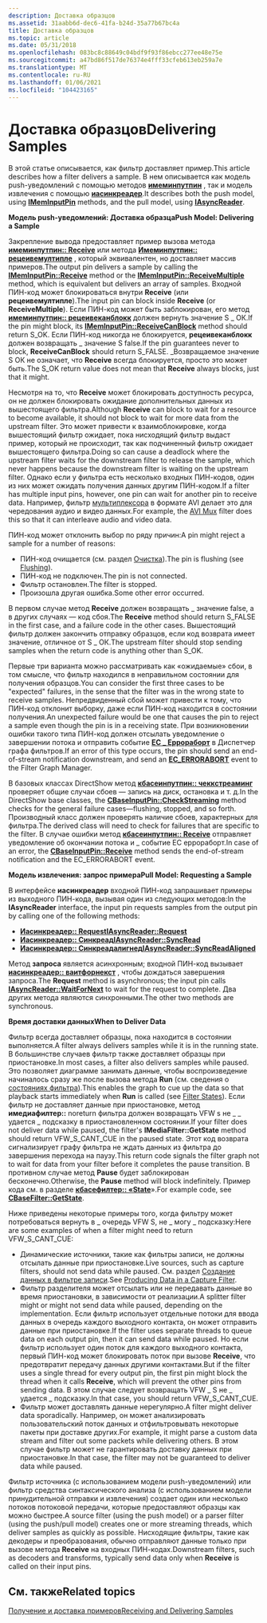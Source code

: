 ```yaml
---
description: Доставка образцов
ms.assetid: 31aabb6d-dec6-41fa-b24d-35a77b67bc4a
title: Доставка образцов
ms.topic: article
ms.date: 05/31/2018
ms.openlocfilehash: 083bc8c88649c04bdf9f93f86ebcc277ee48e75e
ms.sourcegitcommit: a47bd86f517de76374e4fff33cfeb613eb259a7e
ms.translationtype: MT
ms.contentlocale: ru-RU
ms.lasthandoff: 01/06/2021
ms.locfileid: "104423165"
---
```

# <a name="delivering-samples"></a><span data-ttu-id="06f8b-103">Доставка образцов</span><span class="sxs-lookup"><span data-stu-id="06f8b-103">Delivering Samples</span></span>

<span data-ttu-id="06f8b-104">В этой статье описывается, как фильтр доставляет пример.</span><span class="sxs-lookup"><span data-stu-id="06f8b-104">This article describes how a filter delivers a sample.</span></span> <span data-ttu-id="06f8b-105">В нем описывается как модель push-уведомлений с помощью методов [**имеминпутпин**](/windows/desktop/api/Strmif/nn-strmif-imeminputpin) , так и модель извлечения с помощью [**иасинкреадер**](/windows/desktop/api/Strmif/nn-strmif-iasyncreader).</span><span class="sxs-lookup"><span data-stu-id="06f8b-105">It describes both the push model, using [**IMemInputPin**](/windows/desktop/api/Strmif/nn-strmif-imeminputpin) methods, and the pull model, using [**IAsyncReader**](/windows/desktop/api/Strmif/nn-strmif-iasyncreader).</span></span>

<span data-ttu-id="06f8b-106">**Модель push-уведомлений: Доставка образца**</span><span class="sxs-lookup"><span data-stu-id="06f8b-106">**Push Model: Delivering a Sample**</span></span>

<span data-ttu-id="06f8b-107">Закрепление вывода предоставляет пример вызова метода [**имеминпутпин:: Receive**](/windows/desktop/api/Strmif/nf-strmif-imeminputpin-receive) или метода [**Имеминпутпин:: рецеивемултипле**](/windows/desktop/api/Strmif/nf-strmif-imeminputpin-receivemultiple) , который эквивалентен, но доставляет массив примеров.</span><span class="sxs-lookup"><span data-stu-id="06f8b-107">The output pin delivers a sample by calling the [**IMemInputPin::Receive**](/windows/desktop/api/Strmif/nf-strmif-imeminputpin-receive) method or the [**IMemInputPin::ReceiveMultiple**](/windows/desktop/api/Strmif/nf-strmif-imeminputpin-receivemultiple) method, which is equivalent but delivers an array of samples.</span></span> <span data-ttu-id="06f8b-108">Входной ПИН-код может блокироваться внутри **Receive** (или **рецеивемултипле**).</span><span class="sxs-lookup"><span data-stu-id="06f8b-108">The input pin can block inside **Receive** (or **ReceiveMultiple**).</span></span> <span data-ttu-id="06f8b-109">Если ПИН-код может быть заблокирован, его метод [**имеминпутпин:: рецеивеканблокк**](/windows/desktop/api/Strmif/nf-strmif-imeminputpin-receivecanblock) должен вернуть значение S \_ ОК.</span><span class="sxs-lookup"><span data-stu-id="06f8b-109">If the pin might block, its [**IMemInputPin::ReceiveCanBlock**](/windows/desktop/api/Strmif/nf-strmif-imeminputpin-receivecanblock) method should return S\_OK.</span></span> <span data-ttu-id="06f8b-110">Если ПИН-код никогда не блокируется, **рецеивеканблокк** должен возвращать \_ значение S false.</span><span class="sxs-lookup"><span data-stu-id="06f8b-110">If the pin guarantees never to block, **ReceiveCanBlock** should return S\_FALSE.</span></span> <span data-ttu-id="06f8b-111">\_Возвращаемое значение S ОК не означает, что **Receive** всегда блокируется, просто это может быть.</span><span class="sxs-lookup"><span data-stu-id="06f8b-111">The S\_OK return value does not mean that **Receive** always blocks, just that it might.</span></span>

<span data-ttu-id="06f8b-112">Несмотря на то, что **Receive** может блокировать доступность ресурса, он не должен блокировать ожидание дополнительных данных из вышестоящего фильтра.</span><span class="sxs-lookup"><span data-stu-id="06f8b-112">Although **Receive** can block to wait for a resource to become available, it should not block to wait for more data from the upstream filter.</span></span> <span data-ttu-id="06f8b-113">Это может привести к взаимоблокировке, когда вышестоящий фильтр ожидает, пока нисходящий фильтр выдаст пример, который не происходит, так как подчиненный фильтр ожидает вышестоящего фильтра.</span><span class="sxs-lookup"><span data-stu-id="06f8b-113">Doing so can cause a deadlock where the upstream filter waits for the downstream filter to release the sample, which never happens because the downstream filter is waiting on the upstream filter.</span></span> <span data-ttu-id="06f8b-114">Однако если у фильтра есть несколько входных ПИН-кодов, один из них может ожидать получения данных другим ПИН-кодом.</span><span class="sxs-lookup"><span data-stu-id="06f8b-114">If a filter has multiple input pins, however, one pin can wait for another pin to receive data.</span></span> <span data-ttu-id="06f8b-115">Например, фильтр [мультиплексора](avi-mux-filter.md) в формате AVI делает это для чередования аудио и видео данных.</span><span class="sxs-lookup"><span data-stu-id="06f8b-115">For example, the [AVI Mux](avi-mux-filter.md) filter does this so that it can interleave audio and video data.</span></span>

<span data-ttu-id="06f8b-116">ПИН-код может отклонить выбор по ряду причин:</span><span class="sxs-lookup"><span data-stu-id="06f8b-116">A pin might reject a sample for a number of reasons:</span></span>

-   <span data-ttu-id="06f8b-117">ПИН-код очищается (см. раздел [Очистка](flushing.md)).</span><span class="sxs-lookup"><span data-stu-id="06f8b-117">The pin is flushing (see [Flushing](flushing.md)).</span></span>
-   <span data-ttu-id="06f8b-118">ПИН-код не подключен.</span><span class="sxs-lookup"><span data-stu-id="06f8b-118">The pin is not connected.</span></span>
-   <span data-ttu-id="06f8b-119">Фильтр остановлен.</span><span class="sxs-lookup"><span data-stu-id="06f8b-119">The filter is stopped.</span></span>
-   <span data-ttu-id="06f8b-120">Произошла другая ошибка.</span><span class="sxs-lookup"><span data-stu-id="06f8b-120">Some other error occurred.</span></span>

<span data-ttu-id="06f8b-121">В первом случае метод **Receive** должен возвращать \_ значение false, а в других случаях — код сбоя.</span><span class="sxs-lookup"><span data-stu-id="06f8b-121">The **Receive** method should return S\_FALSE in the first case, and a failure code in the other cases.</span></span> <span data-ttu-id="06f8b-122">Вышестоящий фильтр должен закончить отправку образцов, если код возврата имеет значение, отличное от S \_ ОК.</span><span class="sxs-lookup"><span data-stu-id="06f8b-122">The upstream filter should stop sending samples when the return code is anything other than S\_OK.</span></span>

<span data-ttu-id="06f8b-123">Первые три варианта можно рассматривать как «ожидаемые» сбои, в том смысле, что фильтр находился в неправильном состоянии для получения образцов.</span><span class="sxs-lookup"><span data-stu-id="06f8b-123">You can consider the first three cases to be "expected" failures, in the sense that the filter was in the wrong state to receive samples.</span></span> <span data-ttu-id="06f8b-124">Непредвиденный сбой может привести к тому, что ПИН-код отклонит выборку, даже если ПИН-код находится в состоянии получения.</span><span class="sxs-lookup"><span data-stu-id="06f8b-124">An unexpected failure would be one that causes the pin to reject a sample even though the pin is in a receiving state.</span></span> <span data-ttu-id="06f8b-125">При возникновении ошибки такого типа ПИН-код должен отсылать уведомление о завершении потока и отправить событие [**EC \_ Еррораборт**](ec-errorabort.md) в Диспетчер графа фильтров.</span><span class="sxs-lookup"><span data-stu-id="06f8b-125">If an error of this type occurs, the pin should send an end-of-stream notification downstream, and send an [**EC\_ERRORABORT**](ec-errorabort.md) event to the Filter Graph Manager.</span></span>

<span data-ttu-id="06f8b-126">В базовых классах DirectShow метод [**кбасеинпутпин:: чеккстреаминг**](cbaseinputpin-checkstreaming.md) проверяет общие случаи сбоев — запись на диск, остановка и т. д.</span><span class="sxs-lookup"><span data-stu-id="06f8b-126">In the DirectShow base classes, the [**CBaseInputPin::CheckStreaming**](cbaseinputpin-checkstreaming.md) method checks for the general failure cases—flushing, stopped, and so forth.</span></span> <span data-ttu-id="06f8b-127">Производный класс должен проверять наличие сбоев, характерных для фильтра.</span><span class="sxs-lookup"><span data-stu-id="06f8b-127">The derived class will need to check for failures that are specific to the filter.</span></span> <span data-ttu-id="06f8b-128">В случае ошибки метод [**кбасеинпутпин:: Receive**](cbaseinputpin-receive.md) отправляет уведомление об окончании потока и \_ событие EC еррораборт.</span><span class="sxs-lookup"><span data-stu-id="06f8b-128">In case of an error, the [**CBaseInputPin::Receive**](cbaseinputpin-receive.md) method sends the end-of-stream notification and the EC\_ERRORABORT event.</span></span>

<span data-ttu-id="06f8b-129">**Модель извлечения: запрос примера**</span><span class="sxs-lookup"><span data-stu-id="06f8b-129">**Pull Model: Requesting a Sample**</span></span>

<span data-ttu-id="06f8b-130">В интерфейсе **иасинкреадер** входной ПИН-код запрашивает примеры из выходного ПИН-кода, вызывая один из следующих методов:</span><span class="sxs-lookup"><span data-stu-id="06f8b-130">In the **IAsyncReader** interface, the input pin requests samples from the output pin by calling one of the following methods:</span></span>

-   [<span data-ttu-id="06f8b-131">**Иасинкреадер:: Request**</span><span class="sxs-lookup"><span data-stu-id="06f8b-131">**IAsyncReader::Request**</span></span>](/windows/desktop/api/Strmif/nf-strmif-iasyncreader-request)
-   [<span data-ttu-id="06f8b-132">**Иасинкреадер:: Синкреад**</span><span class="sxs-lookup"><span data-stu-id="06f8b-132">**IAsyncReader::SyncRead**</span></span>](/windows/desktop/api/Strmif/nf-strmif-iasyncreader-syncread)
-   [<span data-ttu-id="06f8b-133">**Иасинкреадер:: Синкреадалигнед**</span><span class="sxs-lookup"><span data-stu-id="06f8b-133">**IAsyncReader::SyncReadAligned**</span></span>](/windows/desktop/api/Strmif/nf-strmif-iasyncreader-syncreadaligned)

<span data-ttu-id="06f8b-134">Метод **запроса** является асинхронным; входной ПИН-код вызывает [**иасинкреадер:: ваитфорнекст**](/windows/desktop/api/Strmif/nf-strmif-iasyncreader-waitfornext) , чтобы дождаться завершения запроса.</span><span class="sxs-lookup"><span data-stu-id="06f8b-134">The **Request** method is asynchronous; the input pin calls [**IAsyncReader::WaitForNext**](/windows/desktop/api/Strmif/nf-strmif-iasyncreader-waitfornext) to wait for the request to complete.</span></span> <span data-ttu-id="06f8b-135">Два других метода являются синхронными.</span><span class="sxs-lookup"><span data-stu-id="06f8b-135">The other two methods are synchronous.</span></span>

<span data-ttu-id="06f8b-136">**Время доставки данных**</span><span class="sxs-lookup"><span data-stu-id="06f8b-136">**When to Deliver Data**</span></span>

<span data-ttu-id="06f8b-137">Фильтр всегда доставляет образцы, пока находится в состоянии выполняется.</span><span class="sxs-lookup"><span data-stu-id="06f8b-137">A filter always delivers samples while it is in the running state.</span></span> <span data-ttu-id="06f8b-138">В большинстве случаев фильтр также доставляет образцы при приостановке.</span><span class="sxs-lookup"><span data-stu-id="06f8b-138">In most cases, a filter also delivers samples while paused.</span></span> <span data-ttu-id="06f8b-139">Это позволяет диаграмме занимать данные, чтобы воспроизведение начиналось сразу же после вызова метода **Run** (см. сведения о [состояниях фильтра](filter-states.md)).</span><span class="sxs-lookup"><span data-stu-id="06f8b-139">This enables the graph to cue up the data so that playback starts immediately when **Run** is called (see [Filter States](filter-states.md)).</span></span> <span data-ttu-id="06f8b-140">Если фильтр не доставляет данные при приостановке, метод **имедиафилтер::** noreturn фильтра должен возвращать VFW s не \_ \_ удается \_ подсказку в приостановленном состоянии.</span><span class="sxs-lookup"><span data-stu-id="06f8b-140">If your filter does not deliver data while paused, the filter's **IMediaFilter::GetState** method should return VFW\_S\_CANT\_CUE in the paused state.</span></span> <span data-ttu-id="06f8b-141">Этот код возврата сигнализирует графу фильтра не ждать данных из фильтра до завершения перехода на паузу.</span><span class="sxs-lookup"><span data-stu-id="06f8b-141">This return code signals the filter graph not to wait for data from your filter before it completes the pause transition.</span></span> <span data-ttu-id="06f8b-142">В противном случае метод **Pause** будет заблокирован бесконечно.</span><span class="sxs-lookup"><span data-stu-id="06f8b-142">Otherwise, the **Pause** method will block indefinitely.</span></span> <span data-ttu-id="06f8b-143">Пример кода см. в разделе [**кбасефилтер:: «State**](cbasefilter-getstate.md)».</span><span class="sxs-lookup"><span data-stu-id="06f8b-143">For example code, see [**CBaseFilter::GetState**](cbasefilter-getstate.md).</span></span>

<span data-ttu-id="06f8b-144">Ниже приведены некоторые примеры того, когда фильтру может потребоваться вернуть в \_ очередь VFW S, не \_ могу \_ подсказку:</span><span class="sxs-lookup"><span data-stu-id="06f8b-144">Here are some examples of when a filter might need to return VFW\_S\_CANT\_CUE:</span></span>

-   <span data-ttu-id="06f8b-145">Динамические источники, такие как фильтры записи, не должны отсылать данные при приостановке.</span><span class="sxs-lookup"><span data-stu-id="06f8b-145">Live sources, such as capture filters, should not send data while paused.</span></span> <span data-ttu-id="06f8b-146">См. раздел [Создание данных в фильтре записи](producing-data-in-a-capture-filter.md).</span><span class="sxs-lookup"><span data-stu-id="06f8b-146">See [Producing Data in a Capture Filter](producing-data-in-a-capture-filter.md).</span></span>
-   <span data-ttu-id="06f8b-147">Фильтр разделителя может отсылать или не передавать данные во время приостановки, в зависимости от реализации.</span><span class="sxs-lookup"><span data-stu-id="06f8b-147">A splitter filter might or might not send data while paused, depending on the implementation.</span></span> <span data-ttu-id="06f8b-148">Если фильтр использует отдельные потоки для ввода данных в очередь каждого выходного контакта, он может отправить данные при приостановке.</span><span class="sxs-lookup"><span data-stu-id="06f8b-148">If the filter uses separate threads to queue data on each output pin, then it can send data while paused.</span></span> <span data-ttu-id="06f8b-149">Но если фильтр использует один поток для каждого выходного контакта, первый ПИН-код может блокировать поток при вызове **Receive**, что предотвратит передачу данных другими контактами.</span><span class="sxs-lookup"><span data-stu-id="06f8b-149">But if the filter uses a single thread for every output pin, the first pin might block the thread when it calls **Receive**, which will prevent the other pins from sending data.</span></span> <span data-ttu-id="06f8b-150">В этом случае следует возвращать VFW \_ S не \_ удается \_ подсказку.</span><span class="sxs-lookup"><span data-stu-id="06f8b-150">In that case, you should return VFW\_S\_CANT\_CUE.</span></span>
-   <span data-ttu-id="06f8b-151">Фильтр может доставлять данные нерегулярно.</span><span class="sxs-lookup"><span data-stu-id="06f8b-151">A filter might deliver data sporadically.</span></span> <span data-ttu-id="06f8b-152">Например, он может анализировать пользовательский поток данных и отфильтровывать некоторые пакеты при доставке других.</span><span class="sxs-lookup"><span data-stu-id="06f8b-152">For example, it might parse a custom data stream and filter out some packets while delivering others.</span></span> <span data-ttu-id="06f8b-153">В этом случае фильтр может не гарантировать доставку данных при приостановке.</span><span class="sxs-lookup"><span data-stu-id="06f8b-153">In that case, the filter may not be guaranteed to deliver data while paused.</span></span>

<span data-ttu-id="06f8b-154">Фильтр источника (с использованием модели push-уведомлений) или фильтр средства синтаксического анализа (с использованием модели принудительной отправки и извлечения) создает один или несколько потоков потоковой передачи, которые предоставляют образцы как можно быстрее.</span><span class="sxs-lookup"><span data-stu-id="06f8b-154">A source filter (using the push model) or a parser filter (using the push/pull model) creates one or more streaming threads, which deliver samples as quickly as possible.</span></span> <span data-ttu-id="06f8b-155">Нисходящие фильтры, такие как декодеры и преобразования, обычно отправляют данные только при вызове метода **Receive** на входных ПИН-кодах.</span><span class="sxs-lookup"><span data-stu-id="06f8b-155">Downstream filters, such as decoders and transforms, typically send data only when **Receive** is called on their input pins.</span></span>

## <a name="related-topics"></a><span data-ttu-id="06f8b-156">См. также</span><span class="sxs-lookup"><span data-stu-id="06f8b-156">Related topics</span></span>

<dl> <dt>

[<span data-ttu-id="06f8b-157">Получение и доставка примеров</span><span class="sxs-lookup"><span data-stu-id="06f8b-157">Receiving and Delivering Samples</span></span>](receiving-and-delivering-samples.md)
</dt> </dl>

 

 




